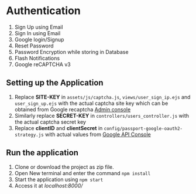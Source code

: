# Authentication


1. Sign Up using Email
2. Sign In using Email
3. Google login/Signup
4. Reset Password
5. Password Encryption while storing in Database
6. Flash Notifications
7. Google reCAPTCHA v3

## Setting up the Application
1. Replace **SITE-KEY** in `assets/js/captcha.js`, `views/user_sign_ip.ejs` and `user_sign_up.ejs` with the actual captcha site key which can be obtained from Google recaptcha [Admin console](https://www.google.com/recaptcha/intro/v3.html)
2. Similarly replace **SECRET-KEY** in `controllers/users_controller.js` with the actual captcha secret key
3. Replace **clientID** and **clientSecret** in `config/passport-google-oauth2-strategy.js` with actual values from [Google API Console](https://console.developers.google.com/apis/dashboard?project=nodejs-authentication-281706)

## Run the application
1. Clone or download the project as zip file.
2. Open New terminal and enter the command `npm install`
3. Start the application using `npm start`
4. Access it at *localhost:8000/*
